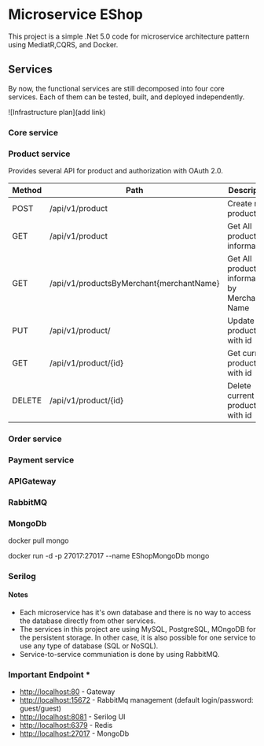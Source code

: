 # Microservice EShop

This project is a simple .Net 5.0 code for microservice architecture pattern using MediatR,CQRS, and Docker.

## Services

By now, the functional services are still decomposed into four core services. Each of them can be tested, built, and deployed independently.

![Infrastructure plan](add link)

### Core service

### Product service

Provides several API for product and authorization with OAuth 2.0.

| Method | Path                                     | Description                                   | Scope  | Privilege              |
| ------ | ---------------------------------------- | --------------------------------------------- | ------ | ---------------------- |
| POST   | /api/v1/product                          | Create new product                            | ui     | ALL_ACCESS             |
| GET    | /api/v1/product                          | Get All product informations                  | ui     | READ_BASIC_INFORMATION |
| GET    | /api/v1/productsByMerchant{merchantName} | Get All product informations by Merchant Name | ui     | READ_BASIC_INFORMATION |
| PUT    | /api/v1/product/                         | Update product with id                        | server | ALL_ACCESS             |
| GET    | /api/v1/product/{id}                     | Get current product with id                   | server | ALL_ACCESS             |
| DELETE | /api/v1/product/{id}                     | Delete current product with id                | server | ALL_ACCESS             |

### Order service

### Payment service

### APIGateway

### RabbitMQ

### MongoDb
docker pull mongo

docker run -d -p 27017:27017 --name EShopMongoDb mongo
### Serilog

#### Notes

- Each microservice has it's own database and there is no way to access the database directly from other services.
- The services in this project are using MySQL, PostgreSQL, MOngoDB for the persistent storage. In other case, it is also possible for one service
  to use any type of database (SQL or NoSQL).
- Service-to-service communiation is done by using RabbitMQ.

### Important Endpoint \*

- [http://localhost:80](http://localhost:80) - Gateway
- [http://localhost:15672](http://localhost:15672) - RabbitMq management (default login/password: guest/guest)
- [http://localhost:8081](http://localhost:8081) - Serilog UI
- [http://localhost:6379](http://localhost:6379) - Redis
- [http://localhost:27017](http://localhost:27017) - MongoDb
